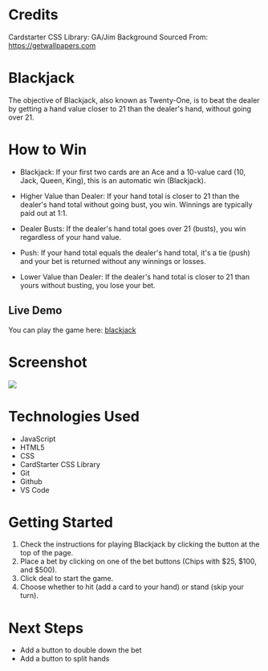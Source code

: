 # Credits
Cardstarter CSS Library: GA/Jim
Background Sourced From: https://getwallpapers.com

# Blackjack
The objective of Blackjack, also known as Twenty-One, is to beat the dealer by getting a hand value closer to 21 than the dealer's hand, without going over 21.

# How to Win
* Blackjack: If your first two cards are an Ace and a 10-value card (10, Jack, Queen, King), this is an automatic win (Blackjack).

* Higher Value than Dealer: If your hand total is closer to 21 than the dealer's hand total without going bust, you win. Winnings are typically paid out at 1:1.

* Dealer Busts: If the dealer's hand total goes over 21 (busts), you win regardless of your hand value.

* Push: If your hand total equals the dealer's hand total, it's a tie (push) and your bet is returned without any winnings or losses.

* Lower Value than Dealer: If the dealer's hand total is closer to 21 than yours without busting, you lose your bet.

## Live Demo

You can play the game here: [blackjack](https://juddin1995.github.io/blackjack/)

# Screenshot

<img src="https://i.imgur.com/SeKBziN.png">

# Technologies Used

- JavaScript
- HTML5
- CSS
- CardStarter CSS Library
- Git
- Github
- VS Code

# Getting Started

1. Check the instructions for playing Blackjack by clicking the button at the top of the page.
2. Place a bet by clicking on one of the bet buttons (Chips with $25, $100, and $500).
3. Click deal to start the game.
4. Choose whether to hit (add a card to your hand) or stand (skip your turn).

# Next Steps

- Add a button to double down the bet
- Add a button to split hands